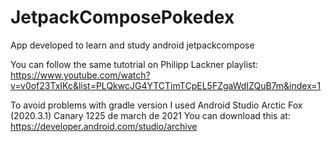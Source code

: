 # JetpackComposePokedex

App developed to learn and study android jetpackcompose

You can follow the same tutotrial on Philipp Lackner playlist: https://www.youtube.com/watch?v=v0of23TxIKc&list=PLQkwcJG4YTCTimTCpEL5FZgaWdIZQuB7m&index=1

To avoid problems with gradle version I used Android Studio Arctic Fox (2020.3.1) Canary 1225 de march de 2021
You can download this at: https://developer.android.com/studio/archive
